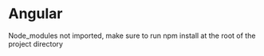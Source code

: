 # Angular
Node_modules not imported, make sure to run npm install at the root of the project directory
